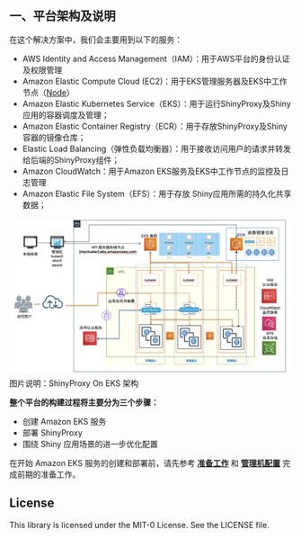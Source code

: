 ## 一、平台架构及说明

在这个解决方案中，我们会主要用到以下的服务：

* AWS Identity and Access Management（IAM）：用于AWS平台的身份认证及权限管理
* Amazon Elastic Compute Cloud (EC2)：用于EKS管理服务器及EKS中工作节点（[Node](https://kubernetes.io/docs/concepts/architecture/nodes/)） 
* Amazon Elastic Kubernetes Service（EKS）：用于运行ShinyProxy及Shiny应用的容器调度及管理；
* Amazon Elastic Container Registry（ECR）：用于存放ShinyProxy及Shiny容器的镜像仓库；
* Elastic Load Balancing（弹性负载均衡器）：用于接收访问用户的请求并转发给后端的ShinyProxy组件；
* Amazon CloudWatch：用于Amazon EKS服务及EKS中工作节点的监控及日志管理
* Amazon Elastic File System（EFS）：用于存放 Shiny应用所需的持久化共享数据；


![ShinyProxy On EKS架构](https://github.com/MMichael-S/ShinyProxyOnEKS-China/blob/master/img/ShinyOnEKS-Arch.png)
图片说明：ShinyProxy On EKS 架构

**整个平台的构建过程将主要分为三个步骤：**

* 创建 Amazon EKS 服务
* 部署 ShinyProxy 
* 围绕 Shiny 应用场景的进一步优化配置

在开始 Amazon EKS 服务的创建和部署前，请先参考 **[准备工作](https://github.com/MMichael-S/ShinyProxyOnEKS-China/blob/master/doc/I-Preparation.md)** 和 **[管理机配置](https://github.com/MMichael-S/ShinyProxyOnEKS-China/blob/master/doc/II-ManagementServer.md)** 完成前期的准备工作。


## License

This library is licensed under the MIT-0 License. See the LICENSE file.
